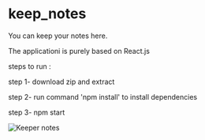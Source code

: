 # keep_notes
You can keep your notes here.

The applicationi is purely based on React.js

steps to run :

 step 1- download zip and extract
 
 step 2- run command 'npm install' to install dependencies
 
 step 3- npm start
 
 ![Keeper notes](https://user-images.githubusercontent.com/91418045/215743070-0c425890-1b67-430f-bcb6-a3bbde2ae0a0.png)


